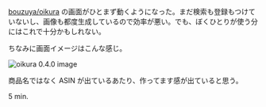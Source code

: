 [bouzuya/oikura][bouzuya/oikura] の画面がひとまず動くようになった。まだ検索も登録もつけていないし、画像も都度生成しているので効率が悪い。でも、ぼくひとりが使う分にはこれで十分かもしれない。

ちなみに画面イメージはこんな感じ。

![oikura 0.4.0 image][oikura-0.4.0-image]

商品名ではなく ASIN が出ているあたり、作ってます感が出ていると思う。

5 min.

[bouzuya/oikura]: https://github.com/bouzuya/oikura
[oikura-0.4.0-image]: http://gyazo.com/f6cbb9cc4054ebf6eebb1e49744f7052.png
